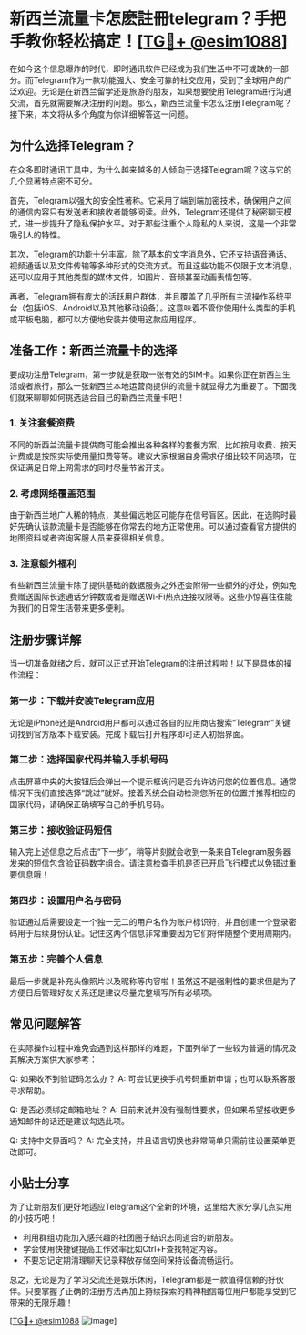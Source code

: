 # 新西兰流量卡怎麽註冊telegram？手把手教你轻松搞定！[[TG💪+ @esim1088](https://t.me/s/esim1088)]

在如今这个信息爆炸的时代，即时通讯软件已经成为我们生活中不可或缺的一部分。而Telegram作为一款功能强大、安全可靠的社交应用，受到了全球用户的广泛欢迎。无论是在新西兰留学还是旅游的朋友，如果想要使用Telegram进行沟通交流，首先就需要解决注册的问题。那么，新西兰流量卡怎么注册Telegram呢？接下来，本文将从多个角度为你详细解答这一问题。

## 为什么选择Telegram？

在众多即时通讯工具中，为什么越来越多的人倾向于选择Telegram呢？这与它的几个显著特点密不可分。

首先，Telegram以强大的安全性著称。它采用了端到端加密技术，确保用户之间的通信内容只有发送者和接收者能够阅读。此外，Telegram还提供了秘密聊天模式，进一步提升了隐私保护水平。对于那些注重个人隐私的人来说，这是一个非常吸引人的特性。

其次，Telegram的功能十分丰富。除了基本的文字消息外，它还支持语音通话、视频通话以及文件传输等多种形式的交流方式。而且这些功能不仅限于文本消息，还可以应用于其他类型的媒体文件，如图片、音频甚至动画表情包等。

再者，Telegram拥有庞大的活跃用户群体，并且覆盖了几乎所有主流操作系统平台（包括iOS、Android以及其他移动设备）。这意味着不管你使用什么类型的手机或平板电脑，都可以方便地安装并使用这款应用程序。

## 准备工作：新西兰流量卡的选择

要成功注册Telegram，第一步就是获取一张有效的SIM卡。如果你正在新西兰生活或者旅行，那么一张新西兰本地运营商提供的流量卡就显得尤为重要了。下面我们就来聊聊如何挑选适合自己的新西兰流量卡吧！

### 1. 关注套餐资费

不同的新西兰流量卡提供商可能会推出各种各样的套餐方案，比如按月收费、按天计费或是按照实际使用量扣费等等。建议大家根据自身需求仔细比较不同选项，在保证满足日常上网需求的同时尽量节省开支。

### 2. 考虑网络覆盖范围

由于新西兰地广人稀的特点，某些偏远地区可能存在信号盲区。因此，在选购时最好先确认该款流量卡是否能够在你常去的地方正常使用。可以通过查看官方提供的地图资料或者咨询客服人员来获得相关信息。

### 3. 注意额外福利

有些新西兰流量卡除了提供基础的数据服务之外还会附带一些额外的好处，例如免费赠送国际长途通话分钟数或者是赠送Wi-Fi热点连接权限等。这些小惊喜往往能为我们的日常生活带来更多便利。

## 注册步骤详解

当一切准备就绪之后，就可以正式开始Telegram的注册过程啦！以下是具体的操作流程：

### 第一步：下载并安装Telegram应用

无论是iPhone还是Android用户都可以通过各自的应用商店搜索“Telegram”关键词找到官方版本下载安装。完成下载后打开程序即可进入初始界面。

### 第二步：选择国家代码并输入手机号码

点击屏幕中央的大按钮后会弹出一个提示框询问是否允许访问您的位置信息。通常情况下我们直接选择“跳过”就好。接着系统会自动检测您所在的位置并推荐相应的国家代码，请确保正确填写自己的手机号码。

### 第三步：接收验证码短信

输入完上述信息之后点击“下一步”，稍等片刻就会收到一条来自Telegram服务器发来的短信包含验证码数字组合。请注意检查手机是否已开启飞行模式以免错过重要信息哦！

### 第四步：设置用户名与密码

验证通过后需要设定一个独一无二的用户名作为账户标识符，并且创建一个登录密码用于后续身份认证。记住这两个信息非常重要因为它们将伴随整个使用周期内。

### 第五步：完善个人信息

最后一步就是补充头像照片以及昵称等内容啦！虽然这不是强制性的要求但是为了方便日后管理好友关系还是建议尽量完整填写所有必填项。

## 常见问题解答

在实际操作过程中难免会遇到这样那样的难题，下面列举了一些较为普遍的情况及其解决方案供大家参考：

Q: 如果收不到验证码怎么办？
A: 可尝试更换手机号码重新申请；也可以联系客服寻求帮助。

Q: 是否必须绑定邮箱地址？
A: 目前来说并没有强制性要求，但如果希望接收更多通知邮件的话还是建议勾选此项。

Q: 支持中文界面吗？
A: 完全支持，并且语言切换也非常简单只需前往设置菜单更改即可。

## 小贴士分享

为了让新朋友们更好地适应Telegram这个全新的环境，这里给大家分享几点实用的小技巧吧！

- 利用群组功能加入感兴趣的社团圈子结识志同道合的新朋友。
- 学会使用快捷键提高工作效率比如Ctrl+F查找特定内容。
- 不要忘记定期清理聊天记录释放存储空间保持设备流畅运行。

总之，无论是为了学习交流还是娱乐休闲，Telegram都是一款值得信赖的好伙伴。只要掌握了正确的注册方法再加上持续探索的精神相信每位用户都能享受到它带来的无限乐趣！

[[TG💪+ @esim1088](https://t.me/s/esim1088) ![Image](https://i.postimg.cc/4NQfJmqS/Snipaste-2025-05-13-00-14-12.png)]